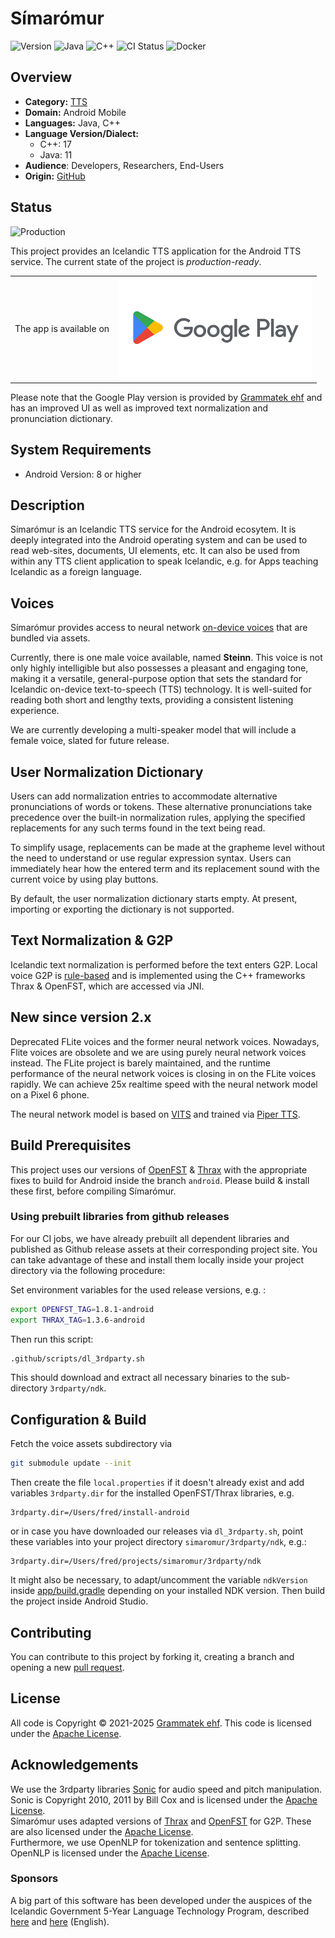 # Símarómur

![Version](https://img.shields.io/badge/Version-M12-darkviolet)
![Java](https://img.shields.io/badge/Java-11-blue?logo=python&logoColor=white)
![C++](https://img.shields.io/badge/C++-17-blue?logo=python&logoColor=white)
![CI Status](https://github.com/icelandic-lt/simaromur/actions/workflows/build.yml/badge.svg)
![Docker](https://img.shields.io/badge/Docker-[unavailable]-red)

## Overview
- **Category:** [TTS](https://github.com/icelandic-lt/icelandic-lt/blob/main/doc/tts.md)
- **Domain:** Android Mobile
- **Languages:** Java, C++
- **Language Version/Dialect:** 
  - C++: 17
  - Java: 11
- **Audience**: Developers, Researchers, End-Users
- **Origin:** [GitHub](https://www.github.com/grammatek(simaromur))

## Status
![Production](https://img.shields.io/badge/Production-darkgreen)

This project provides an Icelandic TTS application for the Android TTS service. The current state of the project is *production-ready*.

<table border="0">
<tr>
<td>The app is available on</td>
<td><a href="https://play.google.com/store/apps/details?id=com.grammatek.simaromur"><img src="doc/google_play.png" alt="Google Play"></a></td>
</tr>
</table>

Please note that the Google Play version is provided by [Grammatek ehf](https://www.grammatek.com) and has an improved UI as well as improved text normalization and pronunciation dictionary.

## System Requirements
- Android Version: 8 or higher

## Description

Símarómur is an Icelandic TTS service for the Android ecosytem. It is deeply integrated into the Android operating system and can be used to read web-sites, documents, UI elements, etc. It can also be used from within any TTS client application to speak Icelandic, e.g. for Apps teaching Icelandic as a foreign language.

## Voices

Símarómur provides access to neural network [on-device voices](https://github.com/icelandic-lt/simaromur_voices) that are bundled via assets.

Currently, there is one male voice available, named **Steinn**. This voice is not only highly intelligible but also possesses a pleasant and engaging tone, making it a versatile, general-purpose option that sets the standard for Icelandic on-device text-to-speech (TTS) technology. It is well-suited for reading both short and lengthy texts, providing a consistent listening experience.

We are currently developing a multi-speaker model that will include a female voice, slated for
future release.

## User Normalization Dictionary

Users can add normalization entries to accommodate alternative pronunciations of words or tokens. These alternative pronunciations take precedence over the built-in normalization rules, applying the specified replacements for any such terms found in the text being read.

To simplify usage, replacements can be made at the grapheme level without the need to understand or use regular expression syntax. Users can immediately hear how the entered term and its replacement sound with the current voice by using play buttons.

By default, the user normalization dictionary starts empty. At present, importing or exporting the dictionary is not supported.

## Text Normalization & G2P

Icelandic text normalization is performed before the text enters G2P.
Local voice G2P is [rule-based](https://github.com/icelandic-lt/g2p-thrax) and is implemented using the C++
frameworks Thrax & OpenFST, which are accessed via JNI.

## New since version 2.x
Deprecated FLite voices and the former neural network voices. Nowadays, Flite voices are obsolete and we are using purely neural network voices instead. The FLite project is barely maintained, and the runtime performance of the neural network voices is closing in on the FLite voices rapidly.
We can achieve 25x realtime speed with the neural network model on a Pixel 6 phone.

The neural network model is based on [VITS](https://github.com/jaywalnut310/vits) and trained via [Piper TTS](https://github.com/rhasspy/piper). 

## Build Prerequisites

This project uses our versions of [OpenFST](https://github.com/icelandic-lt/openfst) & [Thrax](https://github.com/icelandic-lt/thrax) with the appropriate fixes to build for Android inside the branch `android`. Please build & install these first, before compiling Símarómur.

### Using prebuilt libraries from github releases

For our CI jobs, we have already prebuilt all dependent libraries and published as Github release assets at their corresponding project site. You can take advantage of these and install them locally inside your project directory via the following procedure:

Set environment variables for the used release versions, e.g. :

```bash
export OPENFST_TAG=1.8.1-android
export THRAX_TAG=1.3.6-android
```

Then run this script:

```bash
.github/scripts/dl_3rdparty.sh
```

This should download and extract all necessary binaries to the sub-directory `3rdparty/ndk`.

## Configuration & Build

Fetch the voice assets subdirectory via

```bash
git submodule update --init
```

Then create the file `local.properties` if it doesn't already exist and add variables `3rdparty.dir` for the installed OpenFST/Thrax libraries, e.g.

```text
3rdparty.dir=/Users/fred/install-android
```

or in case you have downloaded our releases via `dl_3rdparty.sh`, point these variables into your project directory `simaromur/3rdparty/ndk`, e.g.:

```text
3rdparty.dir=/Users/fred/projects/simaromur/3rdparty/ndk
```

It might also be necessary, to adapt/uncomment the variable `ndkVersion` inside
[app/build.gradle](app/build.gradle) depending on your installed NDK version. Then build the project inside Android Studio.

## Contributing

You can contribute to this project by forking it, creating a branch and opening a new
[pull request](https://github.com/icelandic-lt/simaromur/pulls).

## License

All code is Copyright © 2021-2025 [Grammatek ehf](https://www.grammatek.com). This code is licensed under the [Apache License](LICENSE-APACHE2).

## Acknowledgements
We use the 3rdparty libraries [Sonic](https://github.com/waywardgeek/sonic) for audio speed and pitch manipulation.
Sonic is Copyright 2010, 2011 by Bill Cox and is licensed under the [Apache License](LICENSE-APACHE2).<br>
Símarómur uses adapted versions of [Thrax](https://www.openfst.org/twiki/bin/view/GRM/Thrax) and [OpenFST](https://www.openfst.org/twiki/bin/view/FST/WebHome) for G2P. These are also licensed under the [Apache License](LICENSE-APACHE2). <br>
Furthermore, we use OpenNLP for tokenization and sentence splitting. OpenNLP is licensed under the [Apache License](LICENSE-APACHE2).

### Sponsors
A big part of this software has been developed under the auspices of the Icelandic Government 5-Year Language Technology Program, described [here](https://www.stjornarradid.is/lisalib/getfile.aspx?itemid=56f6368e-54f0-11e7-941a-005056bc530c) and [here](https://clarin.is/media/uploads/mlt-en.pdf) (English).
